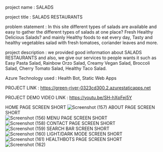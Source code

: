 project name : SALADS

project title : SALADS RESTAURANTS

problem statement : In this site different types of salads are available and easy to gather the different types of salads at one place? Fresh Healthy Delicious Salads?                        and mainly Healthy foods to eat every day, Tasty and healthy vegetables salad with fresh tomatoes, coriander leaves and more.

project description : we provided good information about SALADS RESTAURANTS and also, we give our services to people wants it such as Easy Pasta Salad, Rainbow Orzo                            Salad, Creamy Vegan Salad, Broccoli Salad, Cherry Tomato Salad, Healthy Taco Salad.

 Azure Technology used : Health Bot, Static Web Apps
 
 PROJECT LINK : https://green-river-0323cd300.2.azurestaticapps.net
 
 PROJECT DEMO VIDEO LINK : https://youtu.be/SH-hXpFej5Y
 
 HOME PAGE SCREEN SHORT
 ![Screenshot (157)](https://user-images.githubusercontent.com/119582244/219728050-9da19b7d-644d-480c-814c-a88cbef51721.png)
 ABOUT PAGE SCREEN SHORT   
![Screenshot (156)](https://user-images.githubusercontent.com/119582244/219728292-974d6b10-b9b9-4d70-b5f0-ee17c763dfe7.png)
MENU PAGE SCREEN SHORT     
![Screenshot (158)](https://user-images.githubusercontent.com/119582244/219728396-6c1c0061-8e84-4c48-bf78-09c24be99a7d.png)
CONTACT PAGE SCREEN SHORT  
![Screenshot (159)](https://user-images.githubusercontent.com/119582244/219728509-c7e0742a-980d-46b0-b743-ecd0cb8c7551.png)
SEARCH BAR SCREEN SHORT    
![Screenshot (160)](https://user-images.githubusercontent.com/119582244/219728599-b8e89166-8e67-4df3-867f-aa22d459c463.png)
LIGHT/DARK MODE SCREEN SHORT  
![Screenshot (161)](https://user-images.githubusercontent.com/119582244/219728665-705bb28f-f855-4ce5-b77e-32af925094f3.png)
HEALTHBOTS PAGE SCREEN SHORT
![Screenshot (162)](https://user-images.githubusercontent.com/119582244/219728721-fcfaeca7-3538-4136-a074-00f6f44136d0.png)
